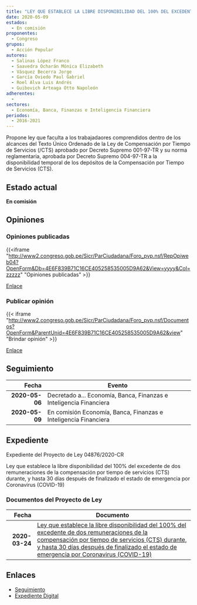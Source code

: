 ```yaml
---
title: "LEY QUE ESTABLECE LA LIBRE DISPONIBILIDAD DEL 100% DEL EXCEDENTE DE DOS REMUNERACIONES DE LA COMPENSACIÓN POR TIEMPO DE SERVICIOS (CTS) DURANTE, Y HASTA 30 DÍAS DESPUES DE FINALIZADO EL ESTADO DE EMERGENCIA POR CORONAVIRUS (COVID-19)"
date: 2020-05-09
estados: 
  - En comisión
proponentes: 
  - Congreso
grupos: 
  - Acción Popular
autores: 
  - Salinas López Franco
  - Saavedra Ocharán Mónica Elizabeth
  - Vásquez Becerra Jorge
  - García Oviedo Paul Gabriel
  - Roel Alva Luis Andrés
  - Guibovich Arteaga Otto Napoleón
adherentes: 
  - 
sectores: 
  - Economía, Banca, Finanzas e Inteligencia Financiera
periodos: 
  - 2016-2021
---
```


Propone ley que faculta a los trabajadaores comprendidos dentro de los alcances del Texto Único Ordenado de la Ley de Compensación por Tiempo de Servicios (/CTS) aprobado por Decreto Supremo 001-97-TR y su norma reglamentaria, aprobada por Decreto Supremo 004-97-TR a la disponibilidad temporal de los depósitos de la Compensación por Tiempo de Servicios (CTS).


## Estado actual

**En comisión**

## Opiniones

### Opiniones publicadas

{{<iframe "http://www2.congreso.gob.pe/Sicr/ParCiudadana/Foro_pvp.nsf/RepOpiweb04?OpenForm&Db=4E6F839B71C16CE405258535005D9A62&View=yyyy&Col=zzzzz" "Opiniones publicadas" >}}

[Enlace](http://www2.congreso.gob.pe/Sicr/ParCiudadana/Foro_pvp.nsf/RepOpiweb04?OpenForm&Db=4E6F839B71C16CE405258535005D9A62&View=yyyy&Col=zzzzz)
### Publicar opinión

{{< iframe "http://www2.congreso.gob.pe/Sicr/ParCiudadana/Foro_pvp.nsf/Documentos?OpenForm&ParentUnid=4E6F839B71C16CE405258535005D9A62&view" "Brindar opinión" >}}

[Enlace](http://www2.congreso.gob.pe/Sicr/ParCiudadana/Foro_pvp.nsf/Documentos?OpenForm&ParentUnid=4E6F839B71C16CE405258535005D9A62&view)

## Seguimiento

| Fecha | Evento |
|------:|--------|
| **2020-05-06** | Decretado a... Economía, Banca, Finanzas e Inteligencia Financiera|
| **2020-05-09** | En comisión Economía, Banca, Finanzas e Inteligencia Financiera|


## Expediente

Expediente del Proyecto de Ley 04876/2020-CR

Ley que establece la libre disponibilidad del 100% del excedente de dos remuneraciones de la compensación por tiempo de servicios (CTS) durante, y hasta 30 días después de finalizado el estado de emergencia por Coronavirus (COVID-19)


### Documentos del Proyecto de Ley

| Fecha | Documento |
|------:|--------|
| **2020-03-24** | [Ley que establece la libre disponibilidad del 100% del excedente de dos remuneraciones de la compensación por tiempo de servicios (CTS) durante, y hasta 30 días después de finalizado el estado de emergencia por Coronavirus (COVID-19)](http://www.leyes.congreso.gob.pe/Documentos/2016_2021/Proyectos_de_Ley_y_de_Resoluciones_Legislativas/PL04876_20200324.pdf) |

## Enlaces 

- [Seguimiento](http://www2.congreso.gob.pe/Sicr/TraDocEstProc/CLProLey2016.nsf/f7fff46988ca05b1052578e100829cc7/9fc9d255f1700bd705258535006d463d?OpenDocument)
- [Expediente Digital](http://www2.congreso.gob.pe/Sicr/TraDocEstProc/CLProLey2016.nsf/f7fff46988ca05b1052578e100829cc7/9fc9d255f1700bd705258535006d463d?OpenDocument&Click=05257FB7005EB655.eb71d0cf91d8294e05256cdf006b5706/$Body/0.1C6C)
